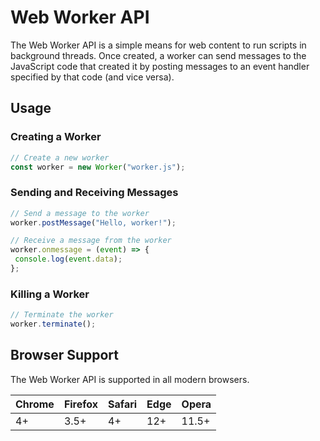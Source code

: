 # Web Worker API

The Web Worker API is a simple means for web content to run scripts in background threads. Once created, a worker can send messages to the JavaScript code that created it by posting messages to an event handler specified by that code (and vice versa).

## Usage

### Creating a Worker

```javascript
// Create a new worker
const worker = new Worker("worker.js");
```

### Sending and Receiving Messages

```javascript
// Send a message to the worker
worker.postMessage("Hello, worker!");

// Receive a message from the worker
worker.onmessage = (event) => {
 console.log(event.data);
};
```

### Killing a Worker

```javascript
// Terminate the worker
worker.terminate();
```

## Browser Support

The Web Worker API is supported in all modern browsers.

| Chrome | Firefox | Safari | Edge | Opera |
| ------ | ------- | ------ | ---- | ----- |
| 4+     | 3.5+    | 4+     | 12+  | 11.5+ |
